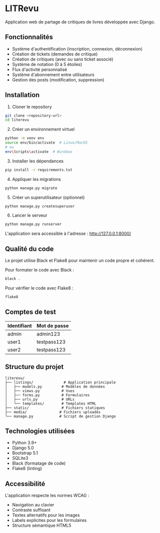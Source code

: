 # LITRevu

Application web de partage de critiques de livres développée avec Django.

## Fonctionnalités

- Système d'authentification (inscription, connexion, déconnexion)
- Création de tickets (demandes de critique)
- Création de critiques (avec ou sans ticket associé)
- Système de notation (0 à 5 étoiles)
- Flux d'activité personnalisé
- Système d'abonnement entre utilisateurs
- Gestion des posts (modification, suppression)

## Installation

1. Cloner le repository
```bash
git clone <repository-url>
cd literevu
```

2. Créer un environnement virtuel
```bash
python -m venv env
source env/bin/activate  # Linux/MacOS
# ou
env\Scripts\activate  # Windows
```

3. Installer les dépendances
```bash
pip install -r requirements.txt
```

4. Appliquer les migrations
```bash
python manage.py migrate
```

5. Créer un superutilisateur (optionnel)
```bash
python manage.py createsuperuser
```

6. Lancer le serveur
```bash
python manage.py runserver
```

L'application sera accessible à l'adresse : http://127.0.0.1:8000/

## Qualité du code

Le projet utilise Black et Flake8 pour maintenir un code propre et cohérent.

Pour formater le code avec Black :
```bash
black .
```

Pour vérifier le code avec Flake8 :
```bash
flake8
```

## Comptes de test

| Identifiant | Mot de passe |
|-------------|--------------|
| admin       | admin123     |
| user1       | testpass123  |
| user2       | testpass123  |

## Structure du projet

```
literevu/
├── listings/              # Application principale
│   ├── models.py         # Modèles de données
│   ├── views.py          # Vues
│   ├── forms.py          # Formulaires
│   ├── urls.py           # URLs
│   └── templates/        # Templates HTML
├── static/               # Fichiers statiques
├── media/               # Fichiers uploadés
└── manage.py            # Script de gestion Django
```

## Technologies utilisées

- Python 3.9+
- Django 5.0
- Bootstrap 5.1
- SQLite3
- Black (formatage de code)
- Flake8 (linting)

## Accessibilité

L'application respecte les normes WCAG :
- Navigation au clavier
- Contraste suffisant
- Textes alternatifs pour les images
- Labels explicites pour les formulaires
- Structure sémantique HTML5 